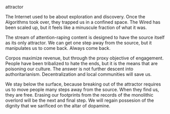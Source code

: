 attractor 

The Internet used to be about exploration and discovery. 
Once the Algorithms took over, they trapped us in a confined space.
The Wired has been scaled up, but it feels like a minuscule fraction of what it was.

The stream of attention-raping content is designed to have the source itself as its only attractor. 
We can get one step away from the source, but it manipulates us to come back. Always come back. 

Corpos maximize revenue, but through the proxy objective of engagement.
People have been tribalized to hate the ends, but it is the means that are poisoning our culture.
The answer is not further descent into authoritarianism. 
Decentralization and local communities will save us. 

We stay below the surface, because breaking out of the attractor requires us to move people many steps away from the source. 
When they find us, they are free. 
Erasing our footprints from the records of the monolithic overlord will be the next and final step. 
We will regain possesion of the dignity that we sarificed on the altar of dopamine.



 


